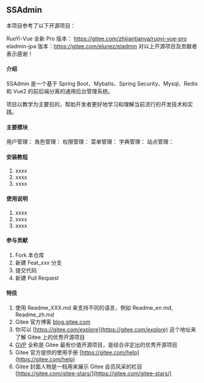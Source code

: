 ## SSAdmin
本项目参考了以下开源项目：

RuoYi-Vue 全新 Pro 版本： https://gitee.com/zhijiantianya/ruoyi-vue-pro
eladmin-jpa 版本：https://gitee.com/elunez/eladmin
对以上开源项目及贡献者表示感谢！

#### 介绍
SSAdmin 是一个基于 Spring Boot、Mybatis、Spring Security、Mysql、Redis 和 Vue2 的前后端分离的通用后台管理系统。

项目以教学为主要目的，帮助开发者更好地学习和理解当前流行的开发技术和实践。

#### 主要模块
用户管理：
角色管理：
权限管理：
菜单管理：
字典管理：
站点管理：

#### 安装教程

1.  xxxx
2.  xxxx
3.  xxxx

#### 使用说明

1.  xxxx
2.  xxxx
3.  xxxx

#### 参与贡献

1.  Fork 本仓库
2.  新建 Feat_xxx 分支
3.  提交代码
4.  新建 Pull Request


#### 特技

1.  使用 Readme\_XXX.md 来支持不同的语言，例如 Readme\_en.md, Readme\_zh.md
2.  Gitee 官方博客 [blog.gitee.com](https://blog.gitee.com)
3.  你可以 [https://gitee.com/explore](https://gitee.com/explore) 这个地址来了解 Gitee 上的优秀开源项目
4.  [GVP](https://gitee.com/gvp) 全称是 Gitee 最有价值开源项目，是综合评定出的优秀开源项目
5.  Gitee 官方提供的使用手册 [https://gitee.com/help](https://gitee.com/help)
6.  Gitee 封面人物是一档用来展示 Gitee 会员风采的栏目 [https://gitee.com/gitee-stars/](https://gitee.com/gitee-stars/)
